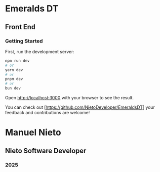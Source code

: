 # Emeralds DT

## Front End

### Getting Started

First, run the development server:

```bash
npm run dev
# or
yarn dev
# or
pnpm dev
# or
bun dev
```

Open [http://localhost:3000](http://localhost:3000) with your browser to see the result.

You can check out  [https://github.com/NietoDeveloper/EmeraldsDT] your feedback and contributions are welcome!

# Manuel Nieto 

##  Nieto Software Developer  

### 2025